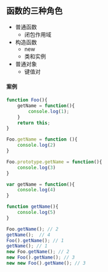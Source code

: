 ## 函数的三种角色
+ 普通函数
    - 闭包作用域
+ 构造函数
    - new
    - 类和实例
+ 普通对象
    - 键值对


#### 案例
```javascript
function Foo(){
    getName = function(){
        console.log(1);
    }
    return this;
}

Foo.getName = function (){
    console.log(2)
}

Foo.prototype.getName = function(){
    console.log(3)
}

var getName = function(){
    console.log(4)
}

function getName(){
    console.log(5)
}

Foo.getName(); // 2
getName();  // 4
Foo().getName(); // 1
getName(); // 1
new Foo.getName(); // 2 
new Foo().getName(); // 3
new new Foo().getName(); // 3
```